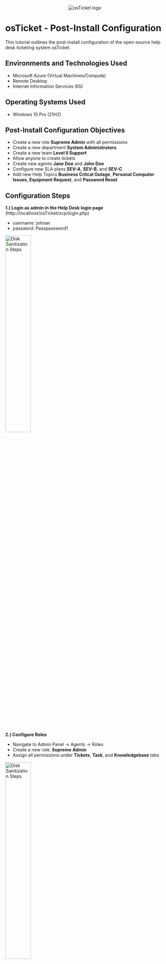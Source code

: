 <p align="center">
<img src="https://i.imgur.com/Clzj7Xs.png" alt="osTicket logo"/>
</p>

<h1>osTicket - Post-Install Configuration</h1>
This tutorial outlines the post-install configuration of the open-source help desk ticketing system osTicket.<br />

<h2>Environments and Technologies Used</h2>

- Microsoft Azure (Virtual Machines/Compute)
- Remote Desktop
- Internet Information Services (IIS)

<h2>Operating Systems Used </h2>

- Windows 10 Pro</b> (21H2)

<h2>Post-Install Configuration Objectives</h2>

- Create a new role <b>Supreme Admin</b> with all permissions
- Create a new department <b>System Administrators</b>
- Create a new team <b>Level II Support</b>
- Allow anyone to create tickets
- Create new agents <b>Jane Doe</b> and <b>John Doe</b>
- Configure new SLA plans <b>SEV-A</b>, <b>SEV-B</b>, and <b>SEV-C</b>
- Add new Help Topics <b>Business Critcal Outage</b>, <b>Personal Computer Issues</b>, <b>Equipment Request</b>, and <b>Password Reset</b>

<h2>Configuration Steps</h2>

<p>
<b>1.) Login as admin in the Help Desk login page</b> (http://localhost/osTicket/scp/login.php)

- username: johnan
- password: Passpassword1
<p>
<img src="https://i.imgur.com/fcg88Xb.png" height="40%" width="40%" alt="Disk Sanitization Steps"/>
</p>

<b>2.) Configure Roles</b>

- Navigate to Admin Panel -> Agents -> Roles
- Create a new role:   <b>Supreme Admin</b>
- Assign all permissions under <b>Tickets</b>, <b>Task</b>, and <b>Knowledgebase</b> tabs
</p>

<p>
<img src="https://i.imgur.com/0QR8TiK.png" height="40%" width="40%" alt="Disk Sanitization Steps"/>
</p>
<p>
<img src="https://i.imgur.com/JDbadqy.png" height="40%" width="40%" alt="Disk Sanitization Steps"/>
</p>
<p>
<img src="https://i.imgur.com/Ns37Wjn.png" height="40%" width="40%" alt="Disk Sanitization Steps"/>
</p>
<p>
<img src="https://i.imgur.com/klC91Ic.png" height="40%" width="40%" alt="Disk Sanitization Steps"/>
</p>

<p>
<b>3.) Configure Departments</b>
   
- Navigate to Admin Panel -> Agents -> Departments</b>  
- Create a new department: <b>System Administrators</b>
</p>
<p>
<img src="https://i.imgur.com/5JQvKeP.png" height="40%" width="40%" alt="Disk Sanitization Steps"/>
</p>

<p>
<b>4.) Configure Teams</b>
   
- Navigate to Admin Panel -> Agents -> Teams</b>
- Create a new team: <b>Level II Support</b>
</p>
<p>
<img src="https://i.imgur.com/A0tqVbm.png" height="40%" width="40%" alt="Disk Sanitization Steps"/>
</p>

<p>
<b>5.) Allow anyone to create tickets</b>
   
- Navigate to Admin Panel -> Settings -> User Settings
- <b>Under Registration Required</b>, uncheck <b>Require registration and login to create tickets</b>
</p>
<p>
<img src="https://i.imgur.com/NkeUfCU.png" height="40%" width="40%" alt="Disk Sanitization Steps"/>
</p>
<p>
<b>6.) Configure Agents (workers)</b>

- Navigate to Admin Panel -> Agents -> Add New
- Create agents:
   - <b>Jane Doe</b> with <b>System Administrators</b> and <b>Supreme Admin</b> (department, role)
   - <b>John Doe</b> with <b>Support</b> and <b>View Only</b> (department, role)
- Set password for both agents: <b>Password1</b>
</p>
<p>
<img src="https://i.imgur.com/ItnABQm.png" height="40%" width="40%" alt="Disk Sanitization Steps"/>
</p>
<p>
<img src="https://i.imgur.com/a932UW5.png" height="40%" width="40%" alt="Disk Sanitization Steps"/>
</p>

<p>
<b>7.) Configure Users (customers)</b>
   
- Navigate to Agent Panel -> Users -> Add New
- Create Users:
   - <b>Karen</b>
   - <b>Ken</b>
</p>
<p>
<img src="https://i.imgur.com/buHQsHw.png" height="40%" width="40%" alt="Disk Sanitization Steps"/>
</p>
<p>
<img src="https://i.imgur.com/uo3neHV.png" height="40%" width="40%" alt="Disk Sanitization Steps"/>
</p>

<p>
<b>8.) Configure SLA</b>
   
- Navigate to Admin Panel -> Manage -> Add New SLA Plan
- Configure SLA categories:
   - <b>Sev-A</b> (1 hour, 24/7)
   - <b>Sev-B</b> (4 hours, 24/7)
   - <b>Sev-C</b> (8 hours, business hours)
</p>
<p>
<img src="https://i.imgur.com/TIn37WS.png" height="40%" width="40%" alt="Disk Sanitization Steps"/>
</p>
<p>
<img src="https://i.imgur.com/Nt7XPgQ.png" height="40%" width="40%" alt="Disk Sanitization Steps"/>
</p>

<p>
<b>9.) Configure Help Topics</b>
   
- Navigate to Admin Panel -> Manage -> Add New Help Topics
- Configure <b>Help Topics</b>:
   - Business Critical Outage
   - Personal Computer Issues
   - Equipment Request
   - Password Reset
</p>
<p>
<img src="https://i.imgur.com/qgxW2h2.png" height="40%" width="40%" alt="Disk Sanitization Steps"/>
</p>
<p>
<img src="https://i.imgur.com/ze9qjxq.png" height="40%" width="40%" alt="Disk Sanitization Steps"/>
</p>






